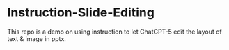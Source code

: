 # Instruction-Slide-Editing
This repo is a demo on using instruction to let ChatGPT-5 edit the layout of text &amp; image in pptx.
